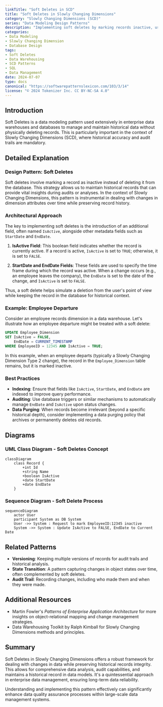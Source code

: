 ```yaml
---
linkTitle: "Soft Deletes in SCD"
title: "Soft Deletes in Slowly Changing Dimensions"
category: "Slowly Changing Dimensions (SCD)"
series: "Data Modeling Design Patterns"
description: "Implementing soft deletes by marking records inactive, using Slowly Changing Dimensions pattern in data modeling."
categories:
- Data Modeling
- Slowly Changing Dimension
- Database Design
tags:
- Soft Deletes
- Data Warehousing
- SCD Patterns
- SQL
- Data Management
date: 2024-07-07
type: docs
canonical: "https://softwarepatternslexicon.com/103/3/14"
license: "© 2024 Tokenizer Inc. CC BY-NC-SA 4.0"
---
```



## Introduction
Soft Deletes is a data modeling pattern used extensively in enterprise data warehouses and databases to manage and maintain historical data without physically deleting records. This is particularly important in the context of Slowly Changing Dimensions (SCD), where historical accuracy and audit trails are mandatory.

## Detailed Explanation

### Design Pattern: Soft Deletes
Soft deletes involve marking a record as inactive instead of deleting it from the database. This strategy allows us to maintain historical records that can provide vital insights during audits or analyses. In the context of Slowly Changing Dimensions, this pattern is instrumental in dealing with changes in dimension attributes over time while preserving record history.

### Architectural Approach
The key to implementing soft deletes is the introduction of an additional field, often named `IsActive`, alongside other metadata fields such as `StartDate` and `EndDate`. 

1. **IsActive Field**: This boolean field indicates whether the record is currently active. If a record is active, `IsActive` is set to `TRUE`; otherwise, it is set to `FALSE`.

2. **StartDate and EndDate Fields**: These fields are used to specify the time frame during which the record was active. When a change occurs (e.g., an employee leaves the company), the `EndDate` is set to the date of the change, and `IsActive` is set to `FALSE`.

Thus, a soft delete helps simulate a deletion from the user's point of view while keeping the record in the database for historical context.

### Example: Employee Departure
Consider an employee records dimension in a data warehouse. Let's illustrate how an employee departure might be treated with a soft delete:

```sql
UPDATE Employee_Dimension
SET IsActive = FALSE,
    EndDate = CURRENT_TIMESTAMP
WHERE EmployeeID = 12345 AND IsActive = TRUE;
```

In this example, when an employee departs (typically a Slowly Changing Dimension Type 2 change), the record in the `Employee_Dimension` table remains, but it is marked inactive.

### Best Practices
- **Indexing**: Ensure that fields like `IsActive`, `StartDate`, and `EndDate` are indexed to improve query performance.
- **Auditing**: Use database triggers or similar mechanisms to automatically manage `EndDate` and `IsActive` upon status changes.
- **Data Purging**: When records become irrelevant (beyond a specific historical depth), consider implementing a data purging policy that archives or permanently deletes old records.

## Diagrams

### UML Class Diagram - Soft Deletes Concept

```mermaid
classDiagram
    class Record {
        +int Id
        +string Name
        +boolean IsActive
        +date StartDate
        +date EndDate
    }
```

### Sequence Diagram - Soft Delete Process

```mermaid
sequenceDiagram
    actor User
    participant System as DB System
    User ->> System : Request to mark EmployeeID:12345 inactive
    System ->> System : Update IsActive to FALSE, EndDate to Current Date
```

## Related Patterns
- **Versioning**: Keeping multiple versions of records for audit trails and historical analysis.
- **State Transition**: A pattern capturing changes in object states over time, often complemented by soft deletes.
- **Audit Trail**: Recording changes, including who made them and when they were made.

## Additional Resources
- Martin Fowler's *Patterns of Enterprise Application Architecture* for more insights on object-relational mapping and change management strategies.
- Data Warehousing Toolkit by Ralph Kimball for Slowly Changing Dimensions methods and principles.

## Summary

Soft Deletes in Slowly Changing Dimensions offers a robust framework for dealing with changes in data while preserving historical records integrity. This allows for comprehensive data analysis, audit capabilities, and maintains a historical record in data models. It's a quintessential approach in enterprise data management, ensuring long-term data reliability.

Understanding and implementing this pattern effectively can significantly enhance data quality assurance processes within large-scale data management systems.
